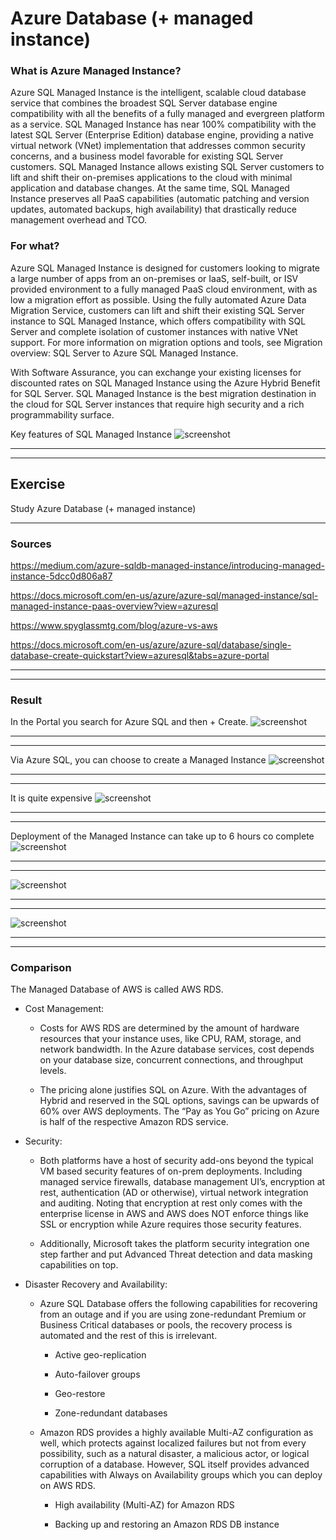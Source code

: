 # Azure Database (+ managed instance) 


### What is Azure Managed Instance?

Azure SQL Managed Instance is the intelligent, scalable cloud database service that combines the broadest SQL Server database engine compatibility with all the benefits of a fully managed and evergreen platform as a service. SQL Managed Instance has near 100% compatibility with the latest SQL Server (Enterprise Edition) database engine, providing a native virtual network (VNet) implementation that addresses common security concerns, and a business model favorable for existing SQL Server customers. SQL Managed Instance allows existing SQL Server customers to lift and shift their on-premises applications to the cloud with minimal application and database changes. At the same time, SQL Managed Instance preserves all PaaS capabilities (automatic patching and version updates, automated backups, high availability) that drastically reduce management overhead and TCO.

### For what?

Azure SQL Managed Instance is designed for customers looking to migrate a large number of apps from an on-premises or IaaS, self-built, or ISV provided environment to a fully managed PaaS cloud environment, with as low a migration effort as possible. Using the fully automated Azure Data Migration Service, customers can lift and shift their existing SQL Server instance to SQL Managed Instance, which offers compatibility with SQL Server and complete isolation of customer instances with native VNet support. For more information on migration options and tools, see Migration overview: SQL Server to Azure SQL Managed Instance.

With Software Assurance, you can exchange your existing licenses for discounted rates on SQL Managed Instance using the Azure Hybrid Benefit for SQL Server. SQL Managed Instance is the best migration destination in the cloud for SQL Server instances that require high security and a rich programmability surface.

Key features of SQL Managed Instance
![screenshot](../00_includes/azureweek2/azzzzz.png)

---
---

## Exercise

Study Azure Database (+ managed instance) 

---

### Sources

https://medium.com/azure-sqldb-managed-instance/introducing-managed-instance-5dcc0d806a87

https://docs.microsoft.com/en-us/azure/azure-sql/managed-instance/sql-managed-instance-paas-overview?view=azuresql

https://www.spyglassmtg.com/blog/azure-vs-aws

https://docs.microsoft.com/en-us/azure/azure-sql/database/single-database-create-quickstart?view=azuresql&tabs=azure-portal


---
---

### Result

In the Portal you search for Azure SQL and then + Create.
![screenshot](../00_includes/azureweek2/azzz1.png)


---
---
Via Azure SQL, you can choose to create a Managed Instance
![screenshot](../00_includes/azureweek2/azzz2.png)

---
---

It  is quite expensive
![screenshot](../00_includes/azureweek2/azzz4.png)

---
---

Deployment of the Managed Instance can take up to 6 hours co complete
![screenshot](../00_includes/azureweek2/azzz3.png)

---
---

![screenshot](../00_includes/azureweek2/azzz5.png)

---
---

![screenshot](../00_includes/azureweek2/azzz6.png)

---
---

### Comparison

The Managed Database of AWS is called AWS RDS.

- Cost Management:

  - Costs for AWS RDS are determined by the amount of hardware resources that your instance uses, like CPU, RAM, storage, and network bandwidth. In the Azure database services, cost depends on your database size, concurrent connections, and throughput levels.

  - The pricing alone justifies SQL on Azure. With the advantages of Hybrid and reserved in the SQL options, savings can be upwards of 60% over AWS deployments. The “Pay as You Go” pricing on Azure is half of the respective Amazon RDS service.


 - Security:

   - Both platforms have a host of security add-ons beyond the typical VM based security features of on-prem deployments. Including managed service firewalls, database management UI’s, encryption at rest, authentication (AD or otherwise), virtual network integration and auditing. Noting that encryption at rest only comes with the enterprise license in AWS and AWS does NOT enforce things like SSL or encryption while Azure requires those security features. 
   
   - Additionally, Microsoft takes the platform security integration one step farther and put Advanced Threat detection and data masking capabilities on top.

- Disaster Recovery and Availability:

  - Azure SQL Database offers the following capabilities for recovering from an outage and if you are using zone-redundant Premium or Business Critical databases or pools, the recovery process is automated and the rest of this is irrelevant.

    - Active geo-replication

    - Auto-failover groups

    - Geo-restore

    - Zone-redundant databases


  - Amazon RDS provides a highly available Multi-AZ configuration as well, which protects against localized failures but not from every possibility, such as a natural disaster, a malicious actor, or logical corruption of a database. However, SQL itself provides advanced capabilities with Always on Availability groups which you can deploy on AWS RDS.

    - High availability (Multi-AZ) for Amazon RDS

    - Backing up and restoring an Amazon RDS DB instance

